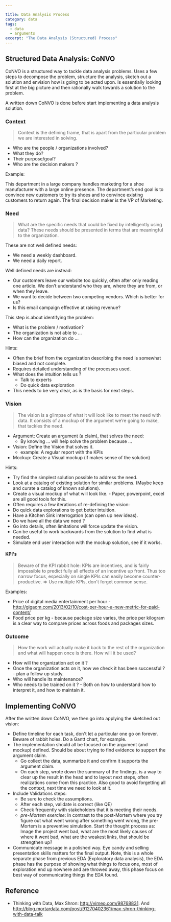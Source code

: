 ```yaml
---

title: Data Analysis Process
category: data
tags:
  - data
  - arguments
excerpt: "The Data Analysis (Structured) Process"
---
```


## Structured Data Analysis: CoNVO

CoNVO is a structured way to tackle data analysis problems.
Uses a few steps to decompose the problem, structure the analysis, sketch out a solution and envision how is going to be acted upon.
Is essentially looking first at the big picture and then rationally walk towards a solution to the problem.

A written down CoNVO is done before start implementing a data analysis solution.

### Context

> Context is the defining frame, that is apart from the particular problem we are interested in solving.

- Who are the people / organizations involved? 
- What they do?
- Their purpose/goal?
- Who are the decision makers ?

Example:

This department in a large company handles marketing for a shoe manufacturer with a large online presence. The department’s end goal is to convince new customers to try its shoes and to convince existing customers to return again. The final decision maker is the VP of Marketing.




### Need

> What are the specific needs that could be fixed by intelligently using data? These needs should be presented in terms that are meaningful to the organization.

These are not well defined needs:

- We need a weekly dashboard.
- We need a daily report.

Well defined needs are instead:

- Our customers leave our website too quickly, often after only reading one article. We don’t understand who they are, where they are from, or when they leave.
- We want to decide between two competing vendors. Which is better for us?
- Is this email campaign effective at raising revenue?

This step is about identifying the problem: 

- What is the problem / motivation? 
- The organization is not able to ...
- How can the organization do ...


Hints:

- Often the brief from the organization describing the need is somewhat biased and not complete.
- Requires detailed understanding of the processes used.
- What does the intuition tells us ?
  - Talk to experts
  - Do quick data exploration
- This needs to be very clear, as is the basis for next steps.




### Vision

> The vision is a glimpse of what it will look like to meet the need with data. It consists of a mockup of the argument we’re going to make, that tackles the need.

- Argument: Create an argument (a claim), that solves the need:
  - By knowing ... will help solve the problem because ...
- Vision: Define the Vision that solves it. 
  - example: A regular report with the KPIs
- Mockup: Create a Visual mockup (if makes sense of the solution)


Hints:

- Try find the simplest solution possible to address the need.
- Look at a catalog of existing solution for similar problems. (Maybe keep and curate a catalog of known solutions).
- Create a visual mockup of what will look like. - Paper, powerpoint, excel are all good tools for this.
- Often requires a few iterations of re-defining the vision:
 - Do quick data explorations to get better intuition.
 - Have a Kitchen Sink interrogation (can open up new ideas).
 - Do we have all the data we need ?
 - Go into details, often limitations will force update the vision.
 - Can be useful to work backwards from the solution to find what is needed.
 - Simulate end user interaction with the mockup solution, see if it works.

#### KPI's

> Beware of the KPI rabbit hole: KPIs are incentives, and is fairly impossible to predict fully all effects of an incentive up front. Thus too narrow focus, especially on single KPIs can easily become counter-productive. => Use multiple KPIs, don't forget common sense.

Examples:

- Price of digital media entertainment per hour - http://gigaom.com/2013/02/10/cost-per-hour-a-new-metric-for-paid-content/
- Food price per kg - because package size varies, the price per kilogram is a clear way to compare prices across foods and packages sizes.



### Outcome

> How the work will actually make it back to the rest of the
organization and what will happen once is there. How will it be used?

- How will the organization act on it ?
- Once the organization acts on it, how we check it has been successful ? - plan a follow up study.
- Who will handle its maintenance?
- Who needs to be trained on it ? - Both on how to understand how to interpret it, and how to maintain it.



## Implementing CoNVO

After the written down CoNVO, we then go into applying the sketched out vision:

- Define timeline for each task, don't let a particular one go on forever. Beware of rabbit holes. Do a Gantt chart, for example.
- The implementation should all be focused on the argument (and mockup) defined. Should be about trying to find evidence to support the argument claim.
  - Go collect the data, summarize it and confirm it supports the argument claim.
  - On each step, wrote down the summary of the findings, is a way to clear up the result in the head and to layout next steps, often realizations come from this practice. Also good to avoid forgetting all the context, next time we need to look at it.
- Include Validations steps:
  - Be sure to check the assumptions.
  - After each step, validate is correct (like QE)
  - Check frequently with stakeholders that it is meeting their needs.
  - *pre-Mortem exercise*: In contrast to the post-Mortem where you try figure out what went wrong after something went wrong, the pre-Mortem is a preventive simulation. Start the thought process as: Image the project went bad, what are the most likely causes of where it went bad, what are the weakest links, that should be strengthen up?
- Communicate message in a polished way. Eye candy and selling presentation skills matters for the final output. Note, this is a whole separate phase from previous EDA (Exploratory data analysis), the EDA phase has the purpose of showing what things to focus one, most of exploration end up nowhere and are throwed away, this phase focus on best way of communicating things the EDA found.

## Reference 

- Thinking with Data, Max Shron: http://vimeo.com/98768831. And http://blog.mortardata.com/post/91270402361/max-shron-thinking-with-data-talk
